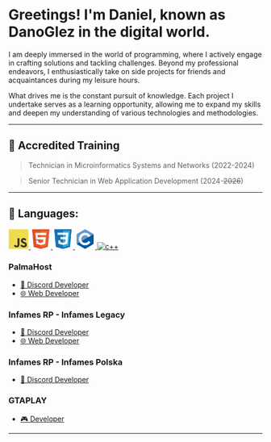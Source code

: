 # Greetings! I'm Daniel, known as DanoGlez in the digital world.
I am deeply immersed in the world of programming, where I actively engage in crafting solutions and tackling challenges. Beyond my professional endeavors, I enthusiastically take on side projects for friends and acquaintances during my leisure hours.

What drives me is the constant pursuit of knowledge. Each project I undertake serves as a learning opportunity, allowing me to expand my skills and deepen my understanding of various technologies and methodologies.

---

## 👔 Accredited Training
> Technician in Microinformatics Systems and Networks (2022-2024)

> Senior Technician in Web Application Development (2024-~~2026~~)

---

## 🔩 Languages:
<a href="https://developer.mozilla.org/en-US/docs/Web/JavaScript" target="_blank" rel="noreferrer"> <img src="https://raw.githubusercontent.com/devicons/devicon/master/icons/javascript/javascript-original.svg" alt="javascript" width="40" height="40"/> </a> <a href="https://developer.mozilla.org/es/docs/Web/HTML/" target="_blank" rel="noreferrer"> <img src="https://raw.githubusercontent.com/devicons/devicon/master/icons/html5/html5-original.svg" alt="html" width="40" height="40"/> </a> <a href="https://developer.mozilla.org/es/docs/Web/CSS/" target="_blank" rel="noreferrer"> <img src="https://raw.githubusercontent.com/devicons/devicon/master/icons/css3/css3-original.svg" alt="css" width="40" height="40"/> </a> <a 
href="https://openwebinars.net/blog/que-es-cpp/" target="_blank" rel="noreferrer"> <img src="https://raw.githubusercontent.com/devicons/devicon/master/icons/c/c-original.svg" alt="c++" width="40" height="40"/> </a> <a 
href="https://astro.build/" target="_blank" rel="noreferrer"> <img src="https://www.svgrepo.com/show/373446/astro.svg" alt="c++" width="40" height="40"/> </a>

### PalmaHost
- [🤖 Discord Developer](https://discord.gg/palmahost)
- [🌐 Web Developer](https://ref.palma.gg/danoglez)

### Infames RP - Infames Legacy
- [🤖 Discord Developer](https://discord.gg/infames)
- [🌐 Web Developer](https://es.infamesrp.com)

### Infames RP - Infames Polska
- [🤖 Discord Developer](https://discord.gg/9xc38g7SP8)

### GTAPLAY

- [🎮 Developer](https://gtaplay.me)

---
